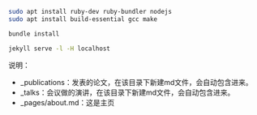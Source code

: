 ```bash
sudo apt install ruby-dev ruby-bundler nodejs
sudo apt install build-essential gcc make
```

```bash
bundle install
```

```bash
jekyll serve -l -H localhost
```

说明：
- _publications：发表的论文，在该目录下新建md文件，会自动包含进来。
- _talks：会议做的演讲，在该目录下新建md文件，会自动包含进来。
- _pages/about.md：这是主页

